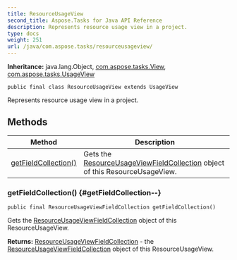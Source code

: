 ```yaml
---
title: ResourceUsageView
second_title: Aspose.Tasks for Java API Reference
description: Represents resource usage view in a project.
type: docs
weight: 251
url: /java/com.aspose.tasks/resourceusageview/
---
```


**Inheritance:**
java.lang.Object, [com.aspose.tasks.View](../../com.aspose.tasks/view), [com.aspose.tasks.UsageView](../../com.aspose.tasks/usageview)
```
public final class ResourceUsageView extends UsageView
```

Represents resource usage view in a project.
## Methods

| Method | Description |
| --- | --- |
| [getFieldCollection()](#getFieldCollection--) | Gets the [ResourceUsageViewFieldCollection](../../com.aspose.tasks/resourceusageviewfieldcollection) object of this ResourceUsageView. |
### getFieldCollection() {#getFieldCollection--}
```
public final ResourceUsageViewFieldCollection getFieldCollection()
```


Gets the [ResourceUsageViewFieldCollection](../../com.aspose.tasks/resourceusageviewfieldcollection) object of this ResourceUsageView.

**Returns:**
[ResourceUsageViewFieldCollection](../../com.aspose.tasks/resourceusageviewfieldcollection) - the [ResourceUsageViewFieldCollection](../../com.aspose.tasks/resourceusageviewfieldcollection) object of this ResourceUsageView.
